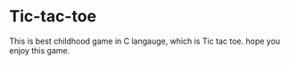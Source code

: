 # Tic-tac-toe

This is best childhood game in C langauge, which is Tic tac toe. hope you enjoy this game.
